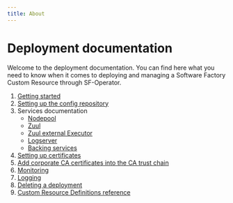 ```yaml
---
title: About
---
```


# Deployment documentation

Welcome to the deployment documentation. You can find here what you need to know when it comes to deploying
and managing a Software Factory Custom Resource through SF-Operator.


1. [Getting started](./getting_started.md)
1. [Setting up the config repository](./config_repository.md)
1. Services documentation
    - [Nodepool](./nodepool.md)
    - [Zuul](./zuul.md)
    - [Zuul external Executor](./external-executor.md)
    - [Logserver](./logserver.md)
    - [Backing services](./backing_services.md)
1. [Setting up certificates](./certificates.md)
1. [Add corporate CA certificates into the CA trust chain](./corporate-certificates.md)
1. [Monitoring](./monitoring.md)
1. [Logging](./logging.md)
1. [Deleting a deployment](./delete.md)
1. [Custom Resource Definitions reference](./crds.md)

